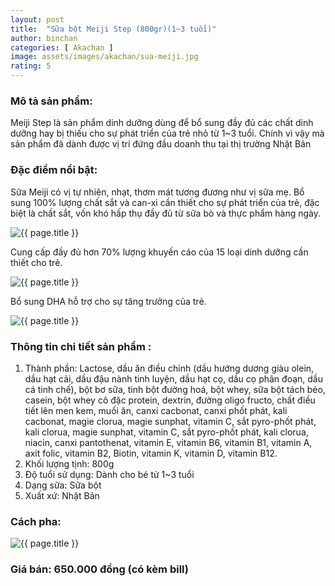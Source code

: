 ```yaml
---
layout: post
title:  "Sữa bột Meiji Step (800gr)(1~3 tuổi)"
author: binchan
categories: [ Akachan ]
image: assets/images/akachan/sua-meiji.jpg
rating: 5
---
```


### Mô tả sản phẩm:
Meiji Step là sản phẩm dinh dưỡng dùng để bổ sung đầy đủ các chất dinh dưỡng hay bị thiếu cho sự phát triển của trẻ nhỏ từ 1~3 tuổi.
Chính vì vậy mà sản phẩm đã dành được vị trí đứng đầu doanh thu tại thị trường Nhật Bản

### Đặc điểm nổi bật:
Sữa Meiji có vị tự nhiên, nhạt, thơm mát tương đương như vị sữa mẹ.
Bổ sung 100% lượng chất sắt và can-xi cần thiết cho sự phát triển của trẻ, đặc biệt là chất sắt, vốn khó hấp thụ đầy đủ từ sữa bò và thực phẩm hàng ngày.

<img class="featured-image img-fluid" src="{{ site.baseurl }}/assets/images/akachan/sua-meiji-2.png" alt="{{ page.title }}">

Cung cấp đầy đủ hơn 70% lượng khuyến cáo của 15 loại dinh dưỡng cần thiết cho trẻ.

<img class="featured-image img-fluid" src="{{ site.baseurl }}/assets/images/akachan/sua-meiji-3.png" alt="{{ page.title }}">

Bổ sung DHA hỗ trợ cho sự tăng trưởng của trẻ.

<img class="featured-image img-fluid" src="{{ site.baseurl }}/assets/images/akachan/sua-meiji-4.png" alt="{{ page.title }}">

### Thông tin chi tiết sản phẩm : 
1. Thành phần: Lactose, dầu ăn điều chỉnh (dầu hướng dương giàu olein, dầu hạt cải, dầu đậu nành tinh luyện, dầu hạt cọ, dầu cọ phân đoạn, dầu cá tinh chế),
bột bơ sữa, tinh bột đường hoá, bột whey, sữa bột tách béo, casein, bột whey cô đặc protein, dextrin, đường oligo fructo, chất điều tiết lên men kem, muối ăn, canxi
cacbonat, canxi phốt phát, kali cacbonat, magie clorua, magie sunphat, vitamin C, sắt pyro-phốt phát, kali clorua, magie sunphat, vitamin C, sắt pyro-phốt phát, kali 
clorua, niacin, canxi pantothenat, vitamin E, vitamin B6, vitamin B1, vitamin A, axit folic, vitamin B2, Biotin, vitamin K, vitamin D, vitamin B12.
2. Khối lượng tịnh: 800g
3. Độ tuổi sử dụng: Dành cho bé từ 1~3 tuổi
4. Dạng sữa: Sữa bột
5. Xuất xứ: Nhật Bản

### Cách pha:
<img class="featured-image img-fluid" src="{{ site.baseurl }}/assets/images/akachan/sua-meiji-1.jpg" alt="{{ page.title }}">

### Giá bán: 650.000 đồng (có kèm bill)